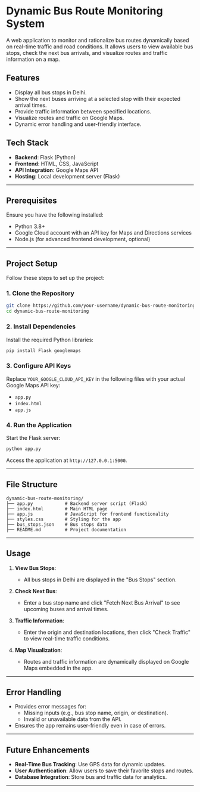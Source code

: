 # Dynamic Bus Route Monitoring System

A web application to monitor and rationalize bus routes dynamically based on real-time traffic and road conditions. It allows users to view available bus stops, check the next bus arrivals, and visualize routes and traffic information on a map.

## Features

- Display all bus stops in Delhi.
- Show the next buses arriving at a selected stop with their expected arrival times.
- Provide traffic information between specified locations.
- Visualize routes and traffic on Google Maps.
- Dynamic error handling and user-friendly interface.

## Tech Stack

- **Backend**: Flask (Python)
- **Frontend**: HTML, CSS, JavaScript
- **API Integration**: Google Maps API
- **Hosting**: Local development server (Flask)

---

## Prerequisites

Ensure you have the following installed:

- Python 3.8+
- Google Cloud account with an API key for Maps and Directions services
- Node.js (for advanced frontend development, optional)

---

## Project Setup

Follow these steps to set up the project:

### 1. Clone the Repository

```bash
git clone https://github.com/your-username/dynamic-bus-route-monitoring.git
cd dynamic-bus-route-monitoring
```

### 2. Install Dependencies

Install the required Python libraries:

```bash
pip install Flask googlemaps
```

### 3. Configure API Keys

Replace `YOUR_GOOGLE_CLOUD_API_KEY` in the following files with your actual Google Maps API key:

- `app.py`
- `index.html`
- `app.js`

### 4. Run the Application

Start the Flask server:

```bash
python app.py
```

Access the application at `http://127.0.0.1:5000`.

---

## File Structure

```
dynamic-bus-route-monitoring/
├── app.py            # Backend server script (Flask)
├── index.html        # Main HTML page
├── app.js            # JavaScript for frontend functionality
├── styles.css        # Styling for the app
├── bus_stops.json    # Bus stops data
├── README.md         # Project documentation
```

---

## Usage

1. **View Bus Stops**:
   - All bus stops in Delhi are displayed in the "Bus Stops" section.
   
2. **Check Next Bus**:
   - Enter a bus stop name and click "Fetch Next Bus Arrival" to see upcoming buses and arrival times.

3. **Traffic Information**:
   - Enter the origin and destination locations, then click "Check Traffic" to view real-time traffic conditions.

4. **Map Visualization**:
   - Routes and traffic information are dynamically displayed on Google Maps embedded in the app.

---

## Error Handling

- Provides error messages for:
  - Missing inputs (e.g., bus stop name, origin, or destination).
  - Invalid or unavailable data from the API.
- Ensures the app remains user-friendly even in case of errors.

---



## Future Enhancements

- **Real-Time Bus Tracking**: Use GPS data for dynamic updates.
- **User Authentication**: Allow users to save their favorite stops and routes.
- **Database Integration**: Store bus and traffic data for analytics.

---
